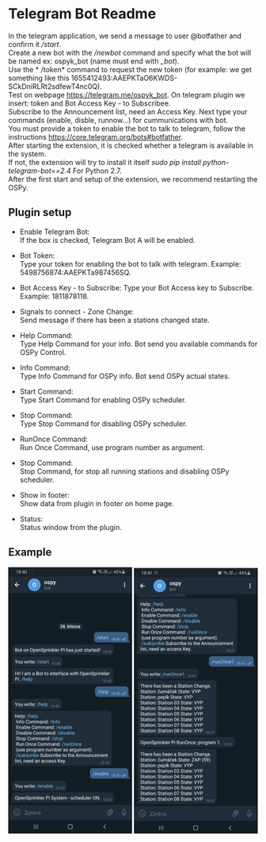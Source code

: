 Telegram Bot Readme
====

In the telegram application, we send a message to user @botfather and confirm it */start*.  
Create a new bot with the */newbot* command and specify what the bot will be named ex: ospyk_bot (name must end with *_bot*).  
Use the * /token* command to request the new token (for example: we get something like this 1655412493:AAEPKTaO6KWDS-SCkDniRLRt2sdfewT4nc0Q).  
Test on webpage https://telegram.me/ospyk_bot. On telegram plugin we insert: token and Bot Access Key - to Subscribee.  
Subscribe to the Announcement list, need an Access Key. Next type your commands (enable, disble, runnow...) for cummunications with bot.  
You must provide a token to enable the bot to talk to telegram, follow the instructions https://core.telegram.org/bots#botfather.  
After starting the extension, it is checked whether a telegram is available in the system.  
If not, the extension will try to install it itself *sudo pip install python-telegram-bot==2.4* For Python 2.7.  
After the first start and setup of the extension, we recommend restarting the OSPy.


Plugin setup
-----------

* Enable Telegram Bot:  
  If the box is checked, Telegram Bot A will be enabled.  

* Bot Token:  
  Type your token for enabling the bot to talk with telegram.  Example: 5498756874:AAEPKTa987456SQ.  

* Bot Access Key - to Subscribe:
  Type your Bot Access key to Subscribe. Example: 1811878118.  

* Signals to connect - Zone Change:  
  Send message if there has been a stations changed state.   

* Help Command:  
  Type Help Command for your info. Bot send you available commands for OSPy Control.    

* Info Command:  
  Type Info Command for OSPy info. Bot send OSPy actual states.  

* Start Command:  
  Type Start Command for enabling OSPy scheduler.  

* Stop Command:  
  Type Stop Command for disabling OSPy scheduler.  

* RunOnce Command:  
  Run Once Command, use program number as argument. 

* Stop Command:  
  Stop Command, for stop all running stations and disabling OSPy scheduler.    

* Show in footer:  
  Show data from plugin in footer on home page.   

* Status:  
  Status window from the plugin.  

## Example
[![](https://github.com/martinpihrt/OSPy-plugins/blob/master/plugins/telegram_bot/static/images/phone1.png?raw=true)](https://github.com/martinpihrt/OSPy-plugins/blob/master/plugins/telegram_bot/static/images/phone1.png) 
[![](https://github.com/martinpihrt/OSPy-plugins/blob/master/plugins/telegram_bot/static/images/phone2.png?raw=true)](https://github.com/martinpihrt/OSPy-plugins/blob/master/plugins/telegram_bot/static/images/phone2.png) 